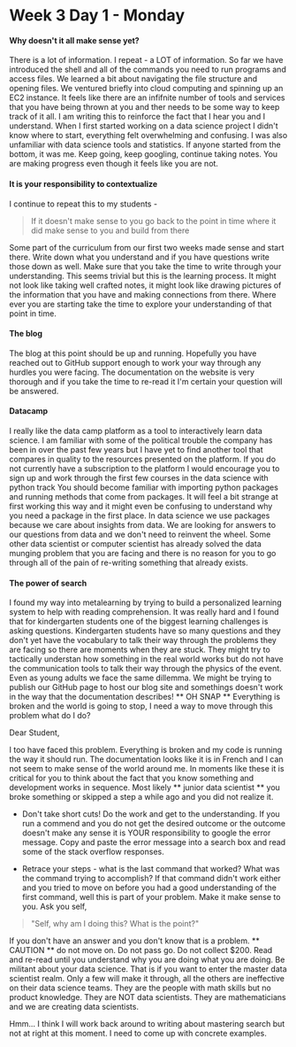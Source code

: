 # Week 3 Day 1 - Monday

#### Why doesn't it all make sense yet?

There is a lot of information. I repeat - a LOT of information. So far we have introduced the shell and all of the commands you need to
run programs and access files. We learned a bit about navigating the file structure and opening files. We ventured briefly into cloud computing 
and spinning up an EC2 instance. It feels like there are an infifnite number of tools and services that you have being thrown at you and ther
needs to be some way to keep track of it all. I am writing this to reinforce the fact that I hear you and I understand. When I first started working on a data
science project I didn't know where to start, everything felt overwhelming and confusing. I was also unfamiliar with data science tools and 
statistics. If anyone started from the bottom, it was me. Keep going, keep googling, continue taking notes. You are making progress even though
it feels like you are not.

#### It is your responsibility to contextualize

I continue to repeat this to my students -

> If it doesn't make sense to you go back to the point in time where it did make sense to you and build from there

Some part of the curriculum from our first two weeks made sense and start there. Write down what you understand and if you have questions write those down
as well. Make sure that you take the time to write through your understanding. This seems trivial but this is the learning process. It might not look like
taking well crafted notes, it might look like drawing pictures of the information that you have and making connections from there. Where ever you are starting take the time to explore your understanding of that point in time.

#### The blog

The blog at this point should be up and running. Hopefully you have reached out to GitHub support enough to work your way through any hurdles you
were facing. The documentation on the website is very thorough and if you take the time to re-read it I'm certain your question will be answered.

#### Datacamp

I really like the data camp platform as a tool to interactively learn data science. I am familiar with some of the political trouble the company has 
been in over the past few years but I have yet to find another tool that compares in quality to the resources presented on the platform. If you do 
not currently have a subscription to the platform I would encourage you to sign up and work through the first few courses in the data science with python track
You should become familiar with importing python packages and running methods that come from packages. It will feel a bit strange at first working this way
and it might even be confusing to understand why you need a package in the first place. In data science we use packages because we care about insights from
data. We are looking for answers to our questions from data and we don't need to reinvent the wheel. Some other data scientist or computer scientist
has already solved the data munging problem that you are facing and there is no reason for you to go through all of the pain of re-writing something that already exists.

#### The power of search

I found my way into metalearning by trying to build a personalized learning system to help with reading comprehension. It was really hard and I found
that for kindergarten students one of the biggest learning challenges is asking questions. Kindergarten students have so many questions and they don't
yet have the vocabulary to talk their way through the problems they are facing so there are moments when they are stuck. They might try to tactically understan 
how something in the real world works but do not have the communication tools to talk their way through the physics of the event. Even as young adults we face the same dillemma.
We might be trying to publish our GitHub page to host our blog site and somethings doesn't work in the way that the documentation describes!
** OH SNAP **
Everything is broken and the world is going to stop, I need a way to move through this problem what do I do? 

Dear Student,

I too have faced this problem. Everything is broken and my code is running the way it should run. The documentation looks like it is in French
and I can not seem to make sense of the world around me. In moments like these it is critical for you to think about the fact that you know something and development works in sequence.
Most likely ** junior data scientist ** you broke something or skipped a step a while ago and you did not realize it. 

- Don't take short cuts! Do the work and get to the understanding. If you run a commend and you do not get the desired outcome or the outcome doesn't make
any sense it is YOUR responsibility to google the error message. Copy and paste the error message into a search box and read some of the stack overflow responses. 

- Retrace your steps - what is the last command that worked? What was the command trying to accomplish? If that command didn't work either and you
tried to move on before you had a good understanding of the first command, well this is part of your problem. Make it make sense to you. Ask you self, 

> "Self, why am I doing this? What is the point?" 

If you don't have an answer and you don't know that is a problem. ** CAUTION ** do not move on. Do not pass go. Do not collect $200.
Read and re-read until you understand why you are doing what you are doing. Be militant about your data science. That is if you want to enter
the master data scientist realm. Only a few will make it through, all the others are ineffective on their data science teams. They are the people with
math skills but no product knowledge. They are NOT data scientists. They are mathematicians and we are creating data scientists.

Hmm... I think I will work back around to writing about mastering search but not at right at this moment. I need to come up with concrete examples.
